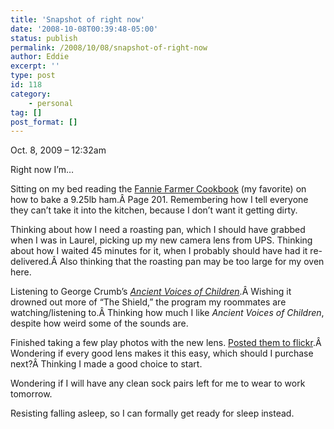 ```yaml
---
title: 'Snapshot of right now'
date: '2008-10-08T00:39:48-05:00'
status: publish
permalink: /2008/10/08/snapshot-of-right-now
author: Eddie
excerpt: ''
type: post
id: 118
category:
    - personal
tag: []
post_format: []
---
```

Oct. 8, 2009 – 12:32am

Right now I’m…

Sitting on my bed reading the [Fannie Farmer Cookbook](http://www.bartleby.com/87/) (my favorite) on how to bake a 9.25lb ham.Â Page 201. Remembering how I tell everyone they can’t take it into the kitchen, because I don’t want it getting dirty.

Thinking about how I need a roasting pan, which I should have grabbed when I was in Laurel, picking up my new camera lens from UPS. Thinking about how I waited 45 minutes for it, when I probably should have had it re-delivered.Â Also thinking that the roasting pan may be too large for my oven here.

Listening to George Crumb’s [*Ancient Voices of Children*](http://www.georgecrumb.net/comp/ancien.html).Â Wishing it drowned out more of “The Shield,” the program my roommates are watching/listening to.Â Thinking how much I like *Ancient Voices of Children*, despite how weird some of the sounds are.

Finished taking a few play photos with the new lens. [Posted them to flickr](http://flickr.com/photos/ed_welker/).Â Wondering if every good lens makes it this easy, which should I purchase next?Â Thinking I made a good choice to start.

Wondering if I will have any clean sock pairs left for me to wear to work tomorrow.

Resisting falling asleep, so I can formally get ready for sleep instead.